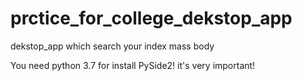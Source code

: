 # prctice_for_college_dekstop_app
dekstop_app which search your index mass body


You need python 3.7 for install PySide2! it's very important!
